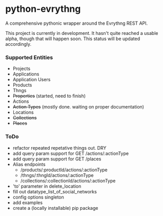 # python-evrythng

A comprehensive pythonic wrapper around the Evrythng REST API.

This project is currently in development. It hasn't quite reached a usable
alpha, though that will happen soon. This status will be updated accordingly.

### Supported Entities

- Projects  
- Applications  
- Application Users  
- Products  
- Thngs  
- ~~Properties~~ (started, need to finish)  
- Actions
- ~~Action Types~~ (mostly done. waiting on proper documentation)
- Locations
- ~~Collections~~  
- ~~Places~~  

### ToDo

- refactor repeated repetative things out. DRY
- add query param support for GET /actions/:actionType
- add query param support for GET /places
- Alias endpoints
    - /products/:productId/actions/:actionType
    - /thngs/:thngId/actions/:actionType
    - /collections/:collectionId/actions/:actionType
- 'to' parameter in delete_location
- fill out datatype_list_of_social_networks
- config options singleton
- add examples
- create a (locally installable) pip package
